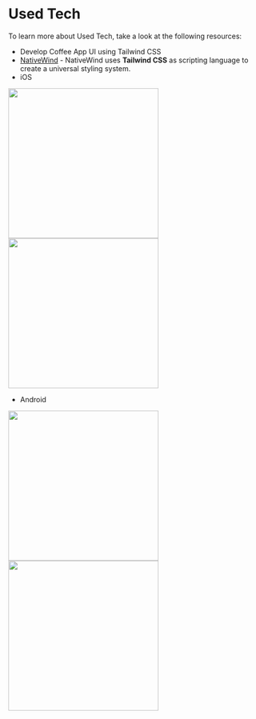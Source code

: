 # Used Tech

To learn more about Used Tech, take a look at the following resources:

- Develop Coffee App UI using Tailwind CSS
- [NativeWind](https://www.nativewind.dev/quick-starts/react-native-cli) - NativeWind uses **Tailwind CSS** as scripting language to create a universal styling system.
- iOS
<p float="left">
<img src="https://raw.githubusercontent.com/DevJethava/RNPractice/master/src/CofeeApp/assets/screenshot/1.png" width="300"/>
<img src="https://raw.githubusercontent.com/DevJethava/RNPractice/master/src/CofeeApp/assets/screenshot/2.png" width="300"/>
</p>

- Android
<p float="left">
<img src="https://raw.githubusercontent.com/DevJethava/RNPractice/master/src/CofeeApp/assets/screenshot/android_1.png" width="300"/>
<img src="https://raw.githubusercontent.com/DevJethava/RNPractice/master/src/CofeeApp/assets/screenshot/android_2.png" width="300"/>
</p>
